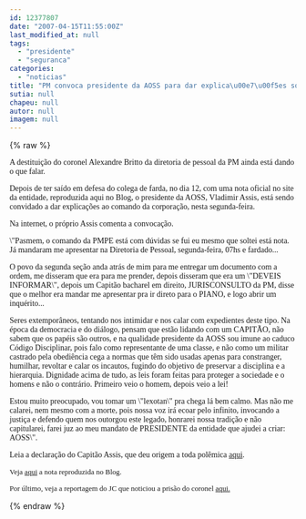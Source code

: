 ```yaml
---
id: 12377807
date: "2007-04-15T11:55:00Z"
last_modified_at: null
tags:
  - "presidente"
  - "seguranca"
categories:
  - "noticias"
title: "PM convoca presidente da AOSS para dar explica\u00e7\u00f5es sobre cr\u00edticas ao comando da Seguran\u00e7a"
sutia: null
chapeu: null
autor: null
imagem: null
---
```

{% raw %}
<p><P><FONT face=Verdana>A destituição do coronel Alexandre Britto da diretoria de pessoal da PM ainda está dando o que falar.</FONT></P></p>
<p><P><FONT face=Verdana>Depois de ter saído em defesa do colega de farda, no dia 12, com uma nota oficial no site da entidade, reproduzida aqui no Blog, o presidente da AOSS, Vladimir Assis, está sendo convidado a dar explicações ao comando da corporação, nesta segunda-feira.</FONT></P></p>
<p><P><FONT face=Verdana>Na internet, o próprio Assis comenta a convocação.</FONT></P></p>
<p><P><FONT face=Verdana>\"Pasmem, o comando da PMPE está com dúvidas se fui eu mesmo que soltei está nota. Já mandaram me apresentar na Diretoria de Pessoal, segunda-feira, 07hs e fardado... </FONT></P></p>
<p><P><FONT face=Verdana>O povo da segunda seção anda atrás de mim para me entregar um documento com a ordem, me disseram que era para me prender, depois disseram que era um \"DEVEIS INFORMAR\", depois um Capitão bacharel em direito, JURISCONSULTO da PM, disse que o melhor era mandar me apresentar pra ir direto para o PIANO, e logo abrir um inquérito...</FONT></P></p>
<p><P><FONT face=Verdana>Seres extemporâneos, tentando nos intimidar e nos calar com expedientes deste tipo. Na época da democracia e do diálogo, pensam que estão lidando com um CAPITÃO, não sabem que os papéis são outros, e na qualidade presidente da AOSS sou imune ao caduco Código Disciplinar, pois falo como representante de uma classe, e não como um militar castrado pela obediência cega a normas que têm sido usadas apenas para constranger, humilhar, revoltar e calar os incautos, fugindo do objetivo de preservar a disciplina e a hierarquia. Dignidade acima de tudo, as leis foram feitas para proteger a sociedade e o homens e não o contrário. Primeiro veio o homem, depois veio a lei! </FONT></P></p>
<p><P><FONT face=Verdana>Estou muito preocupado, vou tomar um \"lexotan\" pra chega lá bem calmo. Mas não me calarei, nem mesmo com a morte, pois nossa voz irá ecoar pelo infinito, invocando a justiça e defendo quem nos outorgou este legado, honrarei nossa tradição e não capitularei, farei juz ao meu mandato de PRESIDENTE da entidade que ajudei a criar: AOSS\". </FONT></P></p>
<p><P><FONT face=Verdana>Leia a declaração do Capitão Assis, que deu origem a toda polêmica <A href=\"https://www.aoss.org.br/forum/index.php?showtopic=183&amp;pid=341&amp;st=0&amp;#ent\">aqui</A>.</FONT></P><FONT size=2></p>
<p><P><FONT face=Verdana>Veja <A href=\"https://jc3.uol.com.br/blogs/blogdejamildo/2007/04/12/index.php#6851\">aqui</A> a nota reproduzida no Blog.</FONT></P></p>
<p><P><FONT face=Verdana>Por último, veja a reportagem do JC que noticiou a prisão do coronel <A href=\"https://jc3.uol.com.br/jornal/2007/04/09/not_227008.php\">aqui.</A></FONT></P></FONT> </p>
{% endraw %}